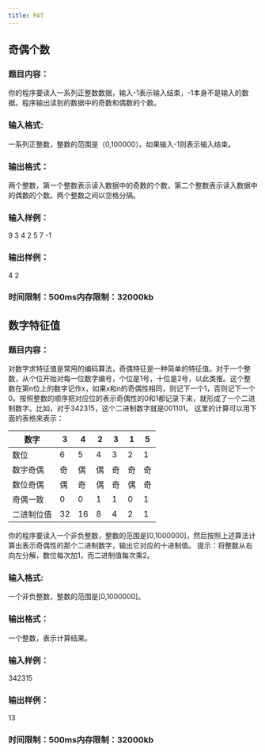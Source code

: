 ```yaml
---
title: PAT
---
```

## 奇偶个数
### 题目内容：
你的程序要读入一系列正整数数据，输入-1表示输入结束，-1本身不是输入的数据。程序输出读到的数据中的奇数和偶数的个数。

### 输入格式:
一系列正整数，整数的范围是（0,100000）。如果输入-1则表示输入结束。

### 输出格式：
两个整数，第一个整数表示读入数据中的奇数的个数，第二个整数表示读入数据中的偶数的个数。两个整数之间以空格分隔。

### 输入样例：
9 3 4 2 5 7 -1 

### 输出样例：
4 2

### 时间限制：500ms内存限制：32000kb


## 数字特征值
### 题目内容：
对数字求特征值是常用的编码算法，奇偶特征是一种简单的特征值。对于一个整数，从个位开始对每一位数字编号，个位是1号，十位是2号，以此类推。这个整数在第n位上的数字记作x，如果x和n的奇偶性相同，则记下一个1，否则记下一个0。按照整数的顺序把对应位的表示奇偶性的0和1都记录下来，就形成了一个二进制数字。比如，对于342315，这个二进制数字就是001101。
这里的计算可以用下面的表格来表示：

| 数字       | 3   | 4   | 2   | 3   | 1   | 5   |
| ---------- | --- | --- | --- | --- | --- | --- |
| 数位       | 6   | 5   | 4   | 3   | 2   | 1   |
| 数字奇偶   | 奇  | 偶  | 偶  | 奇  | 奇  | 奇  |
| 数位奇偶   | 偶  | 奇  | 偶  | 奇  | 偶  | 奇  |
| 奇偶一致   | 0   | 0   | 1   | 1   | 0   | 1   |
| 二进制位值 | 32  | 16  | 8   | 4   | 2   | 1   |

你的程序要读入一个非负整数，整数的范围是[0,1000000]，然后按照上述算法计算出表示奇偶性的那个二进制数字，输出它对应的十进制值。
提示：将整数从右向左分解，数位每次加1，而二进制值每次乘2。

### 输入格式:
一个非负整数，整数的范围是[0,1000000]。

### 输出格式：
一个整数，表示计算结果。

### 输入样例：
342315

### 输出样例：
13

### 时间限制：500ms内存限制：32000kb